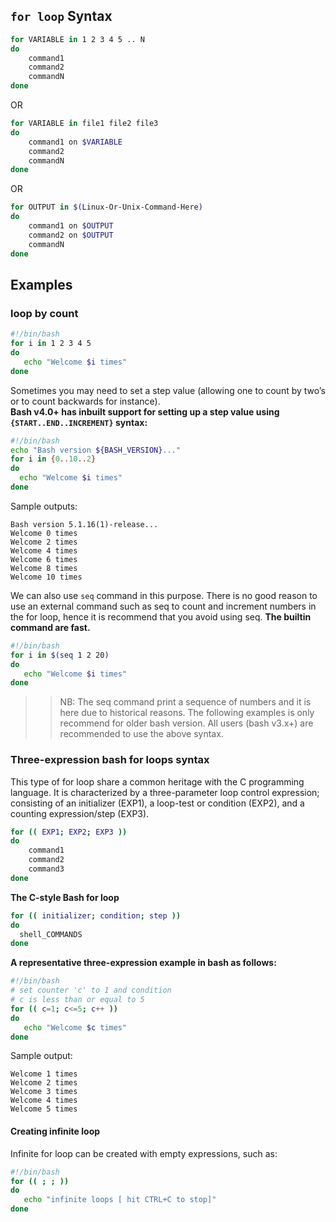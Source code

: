 
## `for loop` Syntax
```bash
for VARIABLE in 1 2 3 4 5 .. N
do
    command1
    command2
    commandN
done
```
OR
```bash
for VARIABLE in file1 file2 file3
do
    command1 on $VARIABLE
    command2
    commandN
done
```
OR
```bash
for OUTPUT in $(Linux-Or-Unix-Command-Here)
do
    command1 on $OUTPUT
    command2 on $OUTPUT
    commandN
done
```

## Examples

### loop by count
```bash
#!/bin/bash
for i in 1 2 3 4 5
do
   echo "Welcome $i times"
done
```

Sometimes you may need to set a step value (allowing one to count by two’s or to count backwards for instance).  
**Bash v4.0+ has inbuilt support for setting up a step value using `{START..END..INCREMENT}` syntax:**
```bash
#!/bin/bash
echo "Bash version ${BASH_VERSION}..."
for i in {0..10..2}
do
  echo "Welcome $i times"
done
```
Sample outputs:
```
Bash version 5.1.16(1)-release...
Welcome 0 times
Welcome 2 times
Welcome 4 times
Welcome 6 times
Welcome 8 times
Welcome 10 times
```
We can also use `seq` command in this purpose. There is no good reason to use an external command such as seq to count and increment numbers in the for loop, hence it is recommend that you avoid using seq. **The builtin command are fast.**
```bash
#!/bin/bash
for i in $(seq 1 2 20)
do
   echo "Welcome $i times"
done
```
>> NB: The seq command print a sequence of numbers and it is here due to historical reasons. The following examples is only recommend for older bash version. All users (bash v3.x+) are recommended to use the above syntax.


### Three-expression bash for loops syntax 
This type of for loop share a common heritage with the C programming language. It is characterized by a three-parameter loop control expression; consisting of an initializer (EXP1), a loop-test or condition (EXP2), and a counting expression/step (EXP3).

```bash
for (( EXP1; EXP2; EXP3 ))
do
    command1
    command2
    command3
done
```
**The C-style Bash for loop**
```bash
for (( initializer; condition; step ))
do
  shell_COMMANDS
done
```
**A representative three-expression example in bash as follows:**
```bash
#!/bin/bash
# set counter 'c' to 1 and condition 
# c is less than or equal to 5
for (( c=1; c<=5; c++ ))
do 
   echo "Welcome $c times"
done
```
Sample output:
```
Welcome 1 times
Welcome 2 times
Welcome 3 times
Welcome 4 times
Welcome 5 times
```
#### Creating infinite loop
Infinite for loop can be created with empty expressions, such as:
```bash
#!/bin/bash
for (( ; ; ))
do
   echo "infinite loops [ hit CTRL+C to stop]"
done
```
